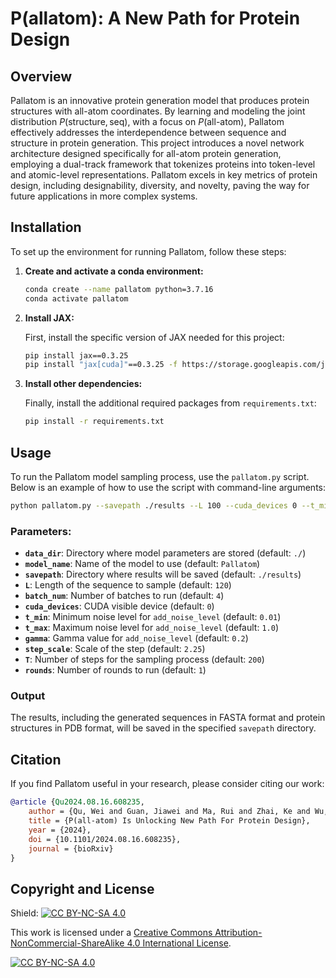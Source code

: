 # P(allatom): A New Path for Protein Design

## Overview

Pallatom is an innovative protein generation model that produces protein structures with all-atom coordinates. By learning and modeling the joint distribution $P(\text{structure}, \text{seq})$, with a focus on $P(\text{all-atom})$, Pallatom effectively addresses the interdependence between sequence and structure in protein generation. This project introduces a novel network architecture designed specifically for all-atom protein generation, employing a dual-track framework that tokenizes proteins into token-level and atomic-level representations. Pallatom excels in key metrics of protein design, including designability, diversity, and novelty, paving the way for future applications in more complex systems.

## Installation

To set up the environment for running Pallatom, follow these steps:

1. **Create and activate a conda environment:**

   ```bash
   conda create --name pallatom python=3.7.16
   conda activate pallatom
   ```

2. **Install JAX:**

   First, install the specific version of JAX needed for this project:

   ```bash
   pip install jax==0.3.25
   pip install "jax[cuda]"==0.3.25 -f https://storage.googleapis.com/jax-releases/jax_cuda_releases.html
   ```

3. **Install other dependencies:**

   Finally, install the additional required packages from `requirements.txt`:

   ```bash
   pip install -r requirements.txt
   ```

## Usage

To run the Pallatom model sampling process, use the `pallatom.py` script. Below is an example of how to use the script with command-line arguments:

```bash
python pallatom.py --savepath ./results --L 100 --cuda_devices 0 --t_min 0.01 --t_max 1.0 --gamma 0.2 --step_scale 2.25 --T 200 --rounds 10
```

### Parameters:

- **`data_dir`**: Directory where model parameters are stored (default: `./`)
- **`model_name`**: Name of the model to use (default: `Pallatom`)
- **`savepath`**: Directory where results will be saved (default: `./results`)
- **`L`**: Length of the sequence to sample (default: `120`)
- **`batch_num`**: Number of batches to run (default: `4`)
- **`cuda_devices`**: CUDA visible device (default: `0`)
- **`t_min`**: Minimum noise level for `add_noise_level` (default: `0.01`)
- **`t_max`**: Maximum noise level for `add_noise_level` (default: `1.0`)
- **`gamma`**: Gamma value for `add_noise_level` (default: `0.2`)
- **`step_scale`**: Scale of the step (default: `2.25`)
- **`T`**: Number of steps for the sampling process (default: `200`)
- **`rounds`**: Number of rounds to run (default: `1`)

### Output

The results, including the generated sequences in FASTA format and protein structures in PDB format, will be saved in the specified `savepath` directory.


## Citation

If you find Pallatom useful in your research, please consider citing our work:

```bibtex
@article {Qu2024.08.16.608235,
	author = {Qu, Wei and Guan, Jiawei and Ma, Rui and Zhai, Ke and Wu, Weikun and Wang, Haobo},
	title = {P(all-atom) Is Unlocking New Path For Protein Design},
	year = {2024},
	doi = {10.1101/2024.08.16.608235},
	journal = {bioRxiv}
}
```

## Copyright and License
Shield: [![CC BY-NC-SA 4.0][cc-by-nc-sa-shield]][cc-by-nc-sa]

This work is licensed under a
[Creative Commons Attribution-NonCommercial-ShareAlike 4.0 International License][cc-by-nc-sa].

[![CC BY-NC-SA 4.0][cc-by-nc-sa-image]][cc-by-nc-sa]

[cc-by-nc-sa]: http://creativecommons.org/licenses/by-nc-sa/4.0/
[cc-by-nc-sa-image]: https://licensebuttons.net/l/by-nc-sa/4.0/88x31.png
[cc-by-nc-sa-shield]: https://img.shields.io/badge/License-CC%20BY--NC--SA%204.0-lightgrey.svg
